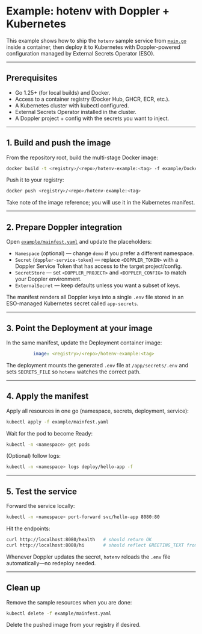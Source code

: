 # Example: hotenv with Doppler + Kubernetes

This example shows how to ship the `hotenv` sample service from [`main.go`](./main.go) inside a container, then deploy it to Kubernetes with Doppler-powered configuration managed by External Secrets Operator (ESO).

---

## Prerequisites

- Go 1.25+ (for local builds) and Docker.
- Access to a container registry (Docker Hub, GHCR, ECR, etc.).
- A Kubernetes cluster with kubectl configured.
- External Secrets Operator installed in the cluster.
- A Doppler project + config with the secrets you want to inject.

---

## 1. Build and push the image

From the repository root, build the multi-stage Docker image:

```bash
docker build -t <registry>/<repo>/hotenv-example:<tag> -f example/Dockerfile example
```

Push it to your registry:

```bash
docker push <registry>/<repo>/hotenv-example:<tag>
```

Take note of the image reference; you will use it in the Kubernetes manifest.

---

## 2. Prepare Doppler integration

Open [`example/mainfest.yaml`](./mainfest.yaml) and update the placeholders:

- `Namespace` (optional) — change `demo` if you prefer a different namespace.
- `Secret` (`doppler-service-token`) — replace `<DOPPLER_TOKEN>` with a Doppler Service Token that has access to the target project/config.
- `SecretStore` — set `<DOPPLER_PROJECT>` and `<DOPPLER_CONFIG>` to match your Doppler environment.
- `ExternalSecret` — keep defaults unless you want a subset of keys.

The manifest renders all Doppler keys into a single `.env` file stored in an ESO-managed Kubernetes secret called `app-secrets`.

---

## 3. Point the Deployment at your image

In the same manifest, update the Deployment container image:

```yaml
          image: <registry>/<repo>/hotenv-example:<tag>
```

The deployment mounts the generated `.env` file at `/app/secrets/.env` and sets `SECRETS_FILE` so `hotenv` watches the correct path.

---

## 4. Apply the manifest

Apply all resources in one go (namespace, secrets, deployment, service):

```bash
kubectl apply -f example/mainfest.yaml
```

Wait for the pod to become Ready:

```bash
kubectl -n <namespace> get pods
```

(Optional) follow logs:

```bash
kubectl -n <namespace> logs deploy/hello-app -f
```

---

## 5. Test the service

Forward the service locally:

```bash
kubectl -n <namespace> port-forward svc/hello-app 8080:80
```

Hit the endpoints:

```bash
curl http://localhost:8080/health   # should return OK
curl http://localhost:8080/hi       # should reflect GREETING_TEXT from Doppler
```

Whenever Doppler updates the secret, `hotenv` reloads the `.env` file automatically—no redeploy needed.

---

## Clean up

Remove the sample resources when you are done:

```bash
kubectl delete -f example/mainfest.yaml
```

Delete the pushed image from your registry if desired.
